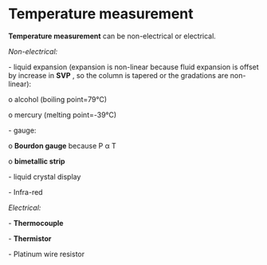 ---
---
# Temperature measurement

**Temperature measurement** can be non-electrical or electrical.

*Non-electrical:*

\- liquid expansion (expansion is non-linear because fluid expansion is
offset by increase in **SVP** , so the column is tapered or the
gradations are non-linear):

o alcohol (boiling point=79°C)

o mercury (melting point=-39°C)

\- gauge:

o **Bourdon gauge** because P α T

o **bimetallic strip**

\- liquid crystal display

\- Infra-red

*Electrical:*

\- **Thermocouple**

\- **Thermistor**

\- Platinum wire resistor
